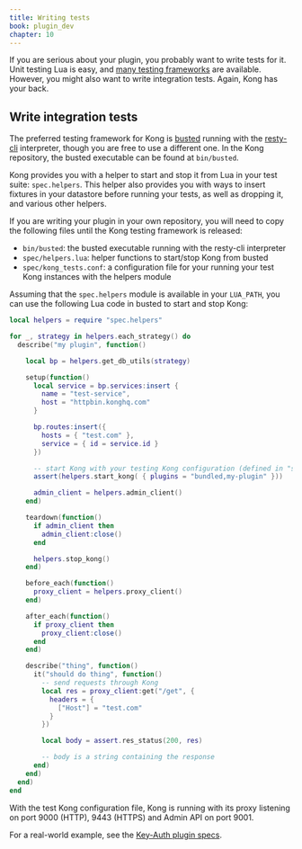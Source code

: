 ```yaml
---
title: Writing tests
book: plugin_dev
chapter: 10
---
```



If you are serious about your plugin, you probably want to write tests for it.
Unit testing Lua is easy, and [many testing
frameworks](http://lua-users.org/wiki/UnitTesting) are available. However, you
might also want to write integration tests. Again, Kong has your back.

## Write integration tests

The preferred testing framework for Kong is
[busted](https://github.com/lunarmodules/busted) running with the
[resty-cli](https://github.com/openresty/resty-cli) interpreter, though you are
free to use a different one. In the Kong repository, the busted
executable can be found at `bin/busted`.

Kong provides you with a helper to start and stop it from Lua in your test
suite: `spec.helpers`. This helper also provides you with ways to insert
fixtures in your datastore before running your tests, as well as dropping it,
and various other helpers.

If you are writing your plugin in your own repository, you will need to copy
the following files until the Kong testing framework is released:

- `bin/busted`: the busted executable running with the resty-cli interpreter
- `spec/helpers.lua`: helper functions to start/stop Kong from busted
- `spec/kong_tests.conf`: a configuration file for your running your test Kong instances with the helpers module

Assuming that the `spec.helpers` module is available in your `LUA_PATH`, you
can use the following Lua code in busted to start and stop Kong:

```lua
local helpers = require "spec.helpers"

for _, strategy in helpers.each_strategy() do
  describe("my plugin", function()

    local bp = helpers.get_db_utils(strategy)

    setup(function()
      local service = bp.services:insert {
        name = "test-service",
        host = "httpbin.konghq.com"
      }

      bp.routes:insert({
        hosts = { "test.com" },
        service = { id = service.id }
      })

      -- start Kong with your testing Kong configuration (defined in "spec.helpers")
      assert(helpers.start_kong( { plugins = "bundled,my-plugin" }))

      admin_client = helpers.admin_client()
    end)

    teardown(function()
      if admin_client then
        admin_client:close()
      end

      helpers.stop_kong()
    end)

    before_each(function()
      proxy_client = helpers.proxy_client()
    end)

    after_each(function()
      if proxy_client then
        proxy_client:close()
      end
    end)

    describe("thing", function()
      it("should do thing", function()
        -- send requests through Kong
        local res = proxy_client:get("/get", {
          headers = {
            ["Host"] = "test.com"
          }
        })

        local body = assert.res_status(200, res)

        -- body is a string containing the response
      end)
    end)
  end)
end
```

With the test Kong configuration file, Kong is running with
its proxy listening on port 9000 (HTTP), 9443 (HTTPS)
and Admin API on port 9001.

For a real-world example, see the
[Key-Auth plugin specs](https://github.com/Kong/kong/tree/master/spec/03-plugins/09-key-auth).


